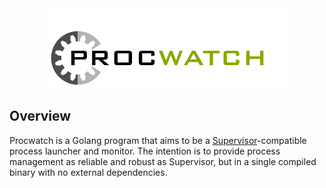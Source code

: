 <div style="text-align: center">
    <img src="/contrib/procwatch-128.png" alt="Procwatch logo">
</div>

## Overview

Procwatch is a Golang program that aims to be a [Supervisor](http://supervisord.org/)-compatible process launcher and monitor.  The intention is to provide process management as reliable and robust as Supervisor, but in a single compiled binary with no external dependencies.